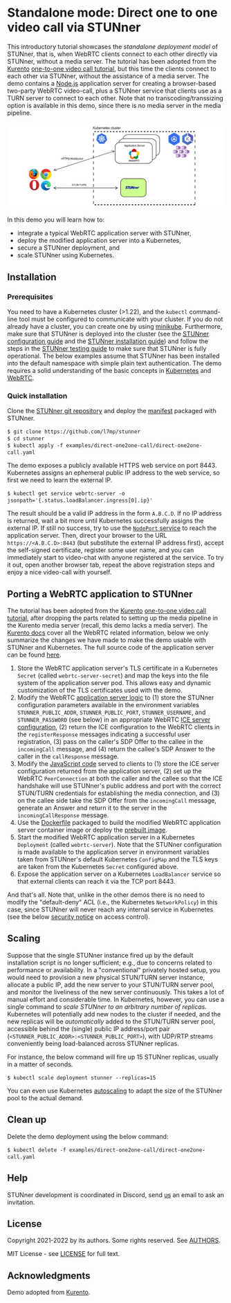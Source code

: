 # Standalone mode: Direct one to one video call via STUNner

This introductory tutorial showcases the *standalone deployment model* of STUNner, that is, when
WebRTC clients connect to each other directly via STUNner, without a media server. The tutorial has
been adopted from the [Kurento](https://www.kurento.org/) [one-to-one video call
tutorial](https://doc-kurento.readthedocs.io/en/latest/tutorials/node/tutorial-one2one.html), but
this time the clients connect to each other via STUNner, without the assistance of a media server.
The demo contains a [Node.js](https://nodejs.org) application server for creating a browser-based
two-party WebRTC video-call, plus a STUNner service that clients use as a TURN server to connect to
each other.  Note that no transcoding/transsizing option is available in this demo, since there is
no media server in the media pipeline.

![STUNner standalone deployment architecture](../../doc/stunner_standalone_arch.svg)

In this demo you will learn how to:
* integrate a typical WebRTC application server with STUNner,
* deploy the modified application server into a Kubernetes,
* secure a STUNner deployment, and
* scale STUNner using Kubernetes.

## Installation

### Prerequisites

You need to have a Kubernetes cluster (>1.22), and the `kubectl` command-line tool must be
configured to communicate with your cluster. If you do not already have a cluster, you can create
one by using [minikube](https://minikube.sigs.k8s.io/docs/start). Furthermore, make sure that
STUNner is deployed into the cluster (see the [STUNner configuration
guide](/README.md#configuration) and the [STUNner installation guide](/README.md#installation)) and
follow the steps in the [STUNner testing guide](/examples/simple-tunnel/README.md) to make sure
that STUNner is fully operational. The below examples assume that STUNner has been installed into
the default namespace with simple plain text authentication. The demo requires a solid
understanding of the basic concepts in [Kubernetes](https://kubernetes.io/docs/home) and
[WebRTC](https://webrtc.org/getting-started/overview).

### Quick installation

Clone the [STUNner git repository](https://github.com/l7mp/stunner) and deploy the
[manifest](/examples/direct-one2one-call) packaged with STUNner.

```console
$ git clone https://github.com/l7mp/stunner
$ cd stunner
$ kubectl apply -f examples/direct-one2one-call/direct-one2one-call.yaml
```

The demo exposes a publicly available HTTPS web service on port 8443. Kubernetes assigns an
ephemeral public IP address to the web service, so first we need to learn the external IP.

```console
$ kubectl get service webrtc-server -o jsonpath='{.status.loadBalancer.ingress[0].ip}'
```

The result should be a valid IP address in the form `A.B.C.D`. If no IP address is returned, wait a
bit more until Kubernetes successfully assigns the external IP. If still no success, try to use the
[`NodePort`
service](https://kubernetes.io/docs/concepts/services-networking/service/#type-nodeport) to reach
the application server. Then, direct your browser to the URL `https://<A.B.C.D>:8443` (but
substitute the external IP address first), accept the self-signed certificate, register some user
name, and you can immediately start to video-chat with anyone registered at the service. To try it
out, open another browser tab, repeat the above registration steps and enjoy a nice video-call with
yourself.

## Porting a WebRTC application to STUNner

The tutorial has been adopted from the [Kurento](https://www.kurento.org/) [one-to-one video call
tutorial](https://doc-kurento.readthedocs.io/en/latest/tutorials/node/tutorial-one2one.html), after
dropping the parts related to setting up the media pipeline in the Kurento media server (recall,
this demo lacks a media server).  The [Kurento
docs](https://doc-kurento.readthedocs.io/en/latest/tutorials/node/tutorial-one2one.html) cover all
the WebRTC related information, below we only summarize the changes we have made to make the demo
usable with STUNner and Kubernetes.  The full source code of the application server can be found
[here](https://github.com/l7mp/kurento-tutorial-node/tree/master/direct-one2one-call).

1. Store the WebRTC application server's TLS certificate in a Kubernetes `Secret` (called
   `webrtc-server-secret`) and map the keys into the file system of the application server
   pod. This allows easy and dynamic customization of the TLS certificates used with the demo.
2. Modify the WebRTC [application server
   logic](https://github.com/l7mp/kurento-tutorial-node/blob/master/direct-one2one-call/server.js)
   to (1) store the STUNner configuration parameters available in the environment variables
   `STUNNER_PUBLIC_ADDR`, `STUNNER_PUBLIC_PORT`, `STUNNER_USERNAME`, and `STUNNER_PASSWORD` (see
   below) in an appropriate WebRTC [ICE server
   configuration](https://developer.mozilla.org/en-US/docs/Web/API/RTCIceServer), (2) return the
   ICE configuration to the WebRTC clients in the `registerResponse` messages indicating a
   successful user registration, (3) pass on the caller's SDP Offer to the callee in the
   `incomingCall` message, and (4) return the callee's SDP Answer to the caller in the
   `callResponse` message.
3. Modify the [JavaScript
   code](https://github.com/l7mp/kurento-tutorial-node/blob/master/direct-one2one-call/static/js/index.js)
   served to clients to (1) store the ICE server configuration returned from the application
   server, (2) set up the WebRTC `PeerConnection` at both the caller and the callee so that the ICE
   handshake will use STUNner's public address and port with the correct STUN/TURN credentials for
   establishing the media connection, and (3) on the callee side take the SDP Offer from the
   `incomingCall` message, generate an Answer and return it to the server in the
   `incomingCallResponse` message.
4. Use the
   [Dockerfile](https://github.com/l7mp/kurento-tutorial-node/blob/master/direct-one2one-call/Dockerfile)
   packaged to build the modified WebRTC application server container image or deploy the [prebuilt
   image](https://hub.docker.com/repository/docker/l7mp/direct-one2one-call-server).
5. Start the modified WebRTC application server in a Kubernetes `Deployment` (called
   `webrtc-server`). Note that the STUNner configuration is made available to the application
   server in environment variables taken from STUNner's default Kubernetes `ConfigMap` and the TLS
   keys are taken from the Kubernetes `Secret` configured above.
6. Expose the application server on a Kubernetes `LoadBalancer` service so that external clients
   can reach it via the TCP port 8443.

And that's all. Note that, unlike in the other demos there is no need to modify the "default-deny"
ACL (i.e., the Kubernetes `NetworkPolicy`) in this case, since STUNner will never reach any
internal service in Kubernetes (see the below [security notice](/#security) on access control).

## Scaling

Suppose that the single STUNner instance fired up by the default installation script is no longer
sufficient; e.g., due to concerns related to performance or availability.  In a "conventional"
privately hosted setup, you would need to provision a new physical STUN/TURN server instance,
allocate a public IP, add the new server to your STUN/TURN server pool, and monitor the liveliness
of the new server continuously. This takes a lot of manual effort and considerable time. In
Kubernetes, however, you can use a single command to *scale STUNner to an arbitrary number of
replicas*. Kubernetes will potentially add new nodes to the cluster if needed, and the new replicas
will be *automatically* added to the STUN/TURN server pool, accessible behind the (single) public IP
address/port pair (`<STUNNER_PUBLIC_ADDR>:<STUNNER_PUBLIC_PORT>`), with UDP/RTP streams
conveniently being load-balanced across STUNner replicas.

For instance, the below command will fire up 15 STUNner replicas, usually in a matter of seconds.

```console
$ kubectl scale deployment stunner --replicas=15
```
You can even use Kubernetes
[autoscaling](https://kubernetes.io/docs/tasks/run-application/horizontal-pod-autoscale) to adapt
the size of the STUNner pool to the actual demand.

## Clean up

Delete the demo deployment using the below command:

```console
$ kubectl delete -f examples/direct-one2one-call/direct-one2one-call.yaml
```

## Help

STUNner development is coordinated in Discord, send [us](/AUTHORS) an email to ask an invitation.

## License

Copyright 2021-2022 by its authors. Some rights reserved. See [AUTHORS](/AUTHORS).

MIT License - see [LICENSE](/LICENSE) for full text.

## Acknowledgments

Demo adopted from [Kurento](https://www.kurento.org).
